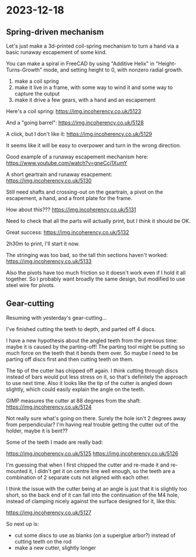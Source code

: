 # 2023-12-18

## Spring-driven mechanism

Let's just make a 3d-printed coil-spring mechanism to turn a hand via a basic runaway escapement of some kind.

You can make a spiral in FreeCAD by using "Additive Helix" in "Height-Turns-Growth" mode, and setting height to 0,
with nonzero radial growth.

1. make a coil spring
2. make it live in a frame, with some way to wind it and some way to capture the output
3. make it drive a few gears, with a hand and an escapement

Here's a coil spring: https://img.incoherency.co.uk/5123

And a "going barrel": https://img.incoherency.co.uk/5128

A click, but I don't like it: https://img.incoherency.co.uk/5129

It seems like it will be easy to overpower and turn in the wrong direction.

Good example of a runaway escapement mechanism here: https://www.youtube.com/watch?v=gneCcj1XumY

A short geartrain and runaway esacpement: https://img.incoherency.co.uk/5130

Still need shafts and crossing-out on the geartrain, a pivot on the escapement, a hand,
and a front plate for the frame.

How about this??? https://img.incoherency.co.uk/5131

Need to check that all the parts will actually print, but I think it should be OK.

Great success: https://img.incoherency.co.uk/5132

2h30m to print, I'll start it now.

The stringing was too bad, so the tall thin sections haven't worked: https://img.incoherency.co.uk/5133

Also the pivots have too much friction so it doesn't work even if I hold it all together. So I probably
want broadly the same design, but modified to use steel wire for pivots.

## Gear-cutting

Resuming with yesterday's gear-cutting...

I've finished cutting the teeth to depth, and parted off 4 discs.

I have a new hypothesis about the angled teeth from the previous time: maybe it is caused by
the parting-off! The parting tool might be putting so much force on the teeth that it bends them
over. So maybe I need to be parting off discs first and then cutting teeth on them.

The tip of the cutter has chipped off again. I think cutting through discs instead of bars would put
less stress on it, so that's definitely the approach to use next time. Also it looks like the tip
of the cutter is angled down slightly, which could easily explain the angle on the teeth.

GIMP measures the cutter at 88 degrees from the shaft: https://img.incoherency.co.uk/5124

Not really sure what's going on there. Surely the hole isn't 2 degrees away from perpendicular? I'm
having real trouble getting the cutter out of the holder, maybe it is bent??

Some of the teeth I made are really bad:

https://img.incoherency.co.uk/5125
https://img.incoherency.co.uk/5126

I'm guessing that when I first chipped the cutter and re-made it and re-mounted it, I didn't get it on centre line well
enough, so the teeth are a combination of 2 separate cuts not aligned with each other.

I think the issue with the cutter being at an angle is just that it is slightly too short, so the back end of it can fall
into the continuation of the M4 hole, instead of clamping nicely against the surface designed for it, like this:

https://img.incoherency.co.uk/5127

So next up is:

 * cut some discs to use as blanks (on a superglue arbor?) instead of cutting teeth on the rod
 * make a new cutter, slightly longer
